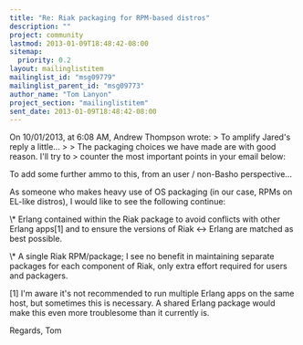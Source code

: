 ```yaml
---
title: "Re: Riak packaging for RPM-based distros"
description: ""
project: community
lastmod: 2013-01-09T18:48:42-08:00
sitemap:
  priority: 0.2
layout: mailinglistitem
mailinglist_id: "msg09779"
mailinglist_parent_id: "msg09773"
author_name: "Tom Lanyon"
project_section: "mailinglistitem"
sent_date: 2013-01-09T18:48:42-08:00
---
```



On 10/01/2013, at 6:08 AM, Andrew Thompson  wrote:
&gt; To amplify Jared's reply a little...
&gt; 
&gt; The packaging choices we have made are with good reason. I'll try to
&gt; counter the most important points in your email below:


To add some further ammo to this, from an user / non-Basho perspective...

As someone who makes heavy use of OS packaging (in our case, RPMs on EL-like 
distros), I would like to see the following continue:

 \\* Erlang contained within the Riak package to avoid conflicts with 
other Erlang apps[1] and to ensure the versions of Riak &lt;-&gt; Erlang are matched 
as best possible.

 \\* A single Riak RPM/package; I see no benefit in maintaining separate 
packages for each component of Riak, only extra effort required for users and 
packagers.

[1] I'm aware it's not recommended to run multiple Erlang apps on the same 
host, but sometimes this is necessary. A shared Erlang package would make this 
even more troublesome than it currently is.


Regards,
Tom
